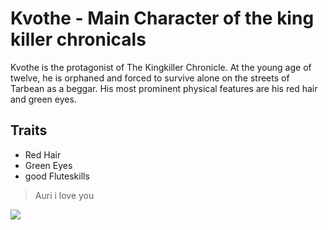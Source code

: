 # Kvothe - Main Character of the king killer chronicals
Kvothe is the protagonist of The Kingkiller Chronicle. At the young age of twelve, he is orphaned and forced to survive alone on the streets of Tarbean as a beggar. His most prominent physical features are his red hair and green eyes.

## Traits
 * Red Hair
 * Green Eyes
 * good Fluteskills
 
 > Auri i love you
 
 <img src="https://1.bp.blogspot.com/-XCt843lmLQw/U0ai3f4xp9I/AAAAAAAADMs/srYLARU55Ow/s1600/Kvothe-_Lute_&_Seicere.jpg" />